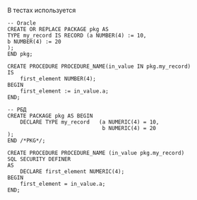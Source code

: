 В тестах используется 

    -- Oracle
    CREATE OR REPLACE PACKAGE pkg AS
    TYPE my_record IS RECORD (a NUMBER(4) := 10,
    b NUMBER(4) := 20
    );
    END pkg;

    CREATE PROCEDURE PROCEDURE_NAME(in_value IN pkg.my_record)
    IS
        first_element NUMBER(4);
    BEGIN
        first_element := in_value.a;
    END;

    -- РБД 
    CREATE PACKAGE pkg AS BEGIN
        DECLARE TYPE my_record   (a NUMERIC(4) = 10,
                                  b NUMERIC(4) = 20
    );  
    END /*PKG*/;
    
    CREATE PROCEDURE PROCEDURE_NAME (in_value pkg.my_record)
    SQL SECURITY DEFINER
    AS
        DECLARE first_element NUMERIC(4);
    BEGIN
        first_element = in_value.a;
    END;
